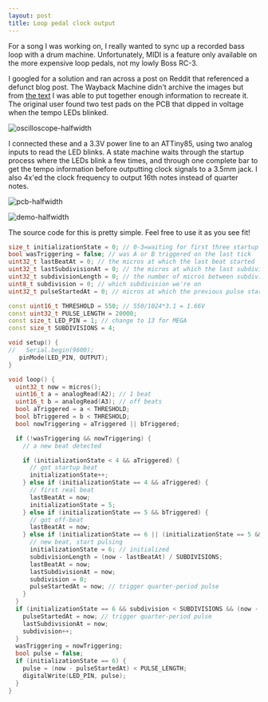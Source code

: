 ```yaml
---
layout: post
title: Loop pedal clock output
---
```


For a song I was working on, I really wanted to sync up a recorded bass loop with a drum machine. Unfortunately, MIDI is a feature only available on the more expensive loop pedals, not my lowly Boss RC-3.

I googled for a solution and ran across a post on Reddit that referenced a defunct blog post. The Wayback Machine didn't archive the images but from [the text](https://web.archive.org/web/20180818065127/http://luxmonday.com/2018/07/26/modifying-a-boss-rc-3-to-add-a-korg-sync-output/) I was able to put together enough information to recreate it. The original user found two test pads on the PCB that dipped in voltage when the tempo LEDs blinked.

![oscilloscope-halfwidth](/images/looper-hack-scope.jpg)

I connected these and a 3.3V power line to an ATTiny85, using two analog inputs to read the LED blinks. A state machine waits through the startup process where the LEDs blink a few times, and through one complete bar to get the tempo information before outputting clock signals to a 3.5mm jack. I also 4x'ed the clock frequency to output 16th notes instead of quarter notes.

![pcb-halfwidth](/images/looper-hack-pcb.jpg)

<!-- <blockquote class="twitter-tweet"><p lang="en" dir="ltr">Wanted my loop pedal to sync with my drum machine but the RC-3 doesn&#39;t have MIDI so I hacked it to output a clock signal 1/ <a href="https://t.co/OSuETAM5EN">pic.twitter.com/OSuETAM5EN</a></p>&mdash; Julian (@okay_sure_cool) <a href="https://twitter.com/okay_sure_cool/status/1558580820289458179?ref_src=twsrc%5Etfw">August 13, 2022</a></blockquote> <script async src="https://platform.twitter.com/widgets.js" charset="utf-8"></script> -->

![demo-halfwidth](/images/looper-hack-demo.gif)


The source code for this is pretty simple. Feel free to use it as you see fit!

```cpp
size_t initializationState = 0; // 0-3=waiting for first three startup beats, 4=waiting for real beat 1, 5=counting beats while waiting for next beat 1, 6=initialized
bool wasTriggering = false; // was A or B triggered on the last tick
uint32_t lastBeatAt = 0; // the micros at which the last beat started
uint32_t lastSubdivisionAt = 0; // the micros at which the last subdivision started
uint32_t subdivisionLength = 0; // the number of micros between subdivisions
uint8_t subdivision = 0; // which subdivision we're on
uint32_t pulseStartedAt = 0; // micros at which the previous pulse started

const uint16_t THRESHOLD = 550; // 550/1024*3.1 = 1.66V
const uint32_t PULSE_LENGTH = 20000;
const size_t LED_PIN = 1; // change to 13 for MEGA
const size_t SUBDIVISIONS = 4;

void setup() {
//   Serial.begin(9600);
   pinMode(LED_PIN, OUTPUT);
}

void loop() {
  uint32_t now = micros();
  uint16_t a = analogRead(A2); // 1 beat
  uint16_t b = analogRead(A3); // off beats
  bool aTriggered = a < THRESHOLD;
  bool bTriggered = b < THRESHOLD;
  bool nowTriggering = aTriggered || bTriggered;

  if (!wasTriggering && nowTriggering) {
    // a new beat detected

    if (initializationState < 4 && aTriggered) {
      // got startup beat
      initializationState++;
    } else if (initializationState == 4 && aTriggered) {
      // first real beat
      lastBeatAt = now;
      initializationState = 5;
    } else if (initializationState == 5 && bTriggered) {
      // got off-beat
      lastBeatAt = now;
    } else if (initializationState == 6 || (initializationState == 5 && aTriggered)) {
      // new beat, start pulsing
      initializationState = 6; // initialized
      subdivisionLength = (now - lastBeatAt) / SUBDIVISIONS;
      lastBeatAt = now;
      lastSubdivisionAt = now;
      subdivision = 0;
      pulseStartedAt = now; // trigger quarter-period pulse
    }
  }
  if (initializationState == 6 && subdivision < SUBDIVISIONS && (now - lastSubdivisionAt) > subdivisionLength) {
    pulseStartedAt = now; // trigger quarter-period pulse
    lastSubdivisionAt = now;
    subdivision++;
  }
  wasTriggering = nowTriggering;
  bool pulse = false;
  if (initializationState == 6) {
    pulse = (now - pulseStartedAt) < PULSE_LENGTH;
    digitalWrite(LED_PIN, pulse);
  }
}
```

